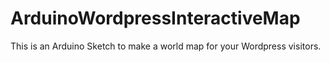 # ArduinoWordpressInteractiveMap
This is an Arduino Sketch to make a world map for your Wordpress visitors.

